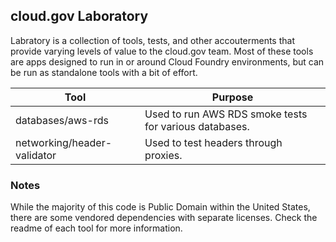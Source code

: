 ## cloud.gov Laboratory

Labratory is a collection of tools, tests, and other accouterments that provide varying levels of value to the cloud.gov team. Most of these tools are apps designed to run in or around Cloud Foundry environments, but can be run as standalone tools with a bit of effort.


| Tool | Purpose |
| --- | --- |
| databases/aws-rds | Used to run AWS RDS smoke tests for various databases. | 
| networking/header-validator | Used to test headers through proxies. |

### Notes 

While the majority of this code is Public Domain within the United States, there are some vendored dependencies with separate licenses. Check the readme of each tool for more information.

